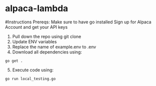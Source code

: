 # alpaca-lambda

#Instructions
Prereqs: Make sure to have go installed
					Sign up for Alpaca Account and get your API keys
					
1. Pull down the repo using git clone
2. Update ENV variables
3. Replace the name of example.env to .env
4. Download all dependencies using:
```
go get .
```
5. Execute code using:
```
go run local_testing.go
```
